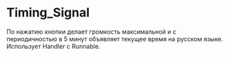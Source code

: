 # Timing_Signal

По нажатию кнопки делает громкость максимальной и с периодичностью в 5 минут объявляет текущее время на русском языке.
Использует Handler c Runnable.
